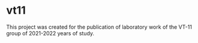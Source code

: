 # vt11
This project was created for the publication of laboratory work of the VT-11 group of 2021-2022 years of study.
